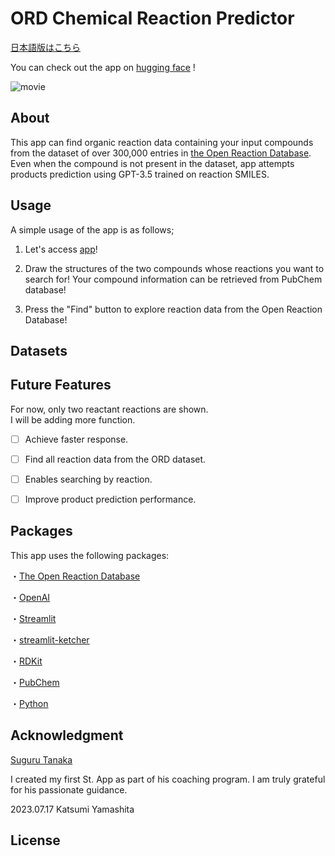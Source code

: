 # ORD Chemical Reaction Predictor

[日本語版はこちら](https://github.com/KatsumiYamashita/React_ABY/blob/main/README_japanese.md)

You can check out the app on [hugging face](https://huggingface.co/spaces/kumasan681104/React_St) !

![movie](https://github.com/KatsumiYamashita/ORD_Chemical_Reaction_Predictor/assets/119605151/84739b88-825f-4ab6-8d8d-27d00435b170)

## About

This app can find organic reaction data containing your input compounds from the dataset of over 300,000 entries in [the Open Reaction Database](https://open-reaction-database.org/client/browse). 
Even when the compound is not present in the dataset, app attempts products prediction using GPT-3.5 trained on reaction SMILES.

## Usage

A simple usage of the app is as follows;

1. Let's access [app](https://huggingface.co/spaces/kumasan681104/React_St)!

2. Draw the structures of the two compounds whose reactions you want to search for! 
   Your compound information can be retrieved from PubChem database!

3. Press the "Find" button to explore reaction data from the Open Reaction Database!

## Datasets


## Future Features

For now, only two reactant reactions are shown.  
I will be adding more function.

- [ ] Achieve faster response.

- [ ] Find all reaction data from the ORD dataset.

- [ ] Enables searching by reaction.

- [ ] Improve product prediction performance.

## Packages

This app uses the following packages:

・[The Open Reaction Database](https://docs.open-reaction-database.org/en/latest/)

・[OpenAI](https://platform.openai.com/overview)

・[Streamlit](https://streamlit.io/)

・[streamlit-ketcher](https://github-com.translate.goog/mik-laj/streamlit-ketcher?ref=blog.streamlit.io&_x_tr_sl=en&_x_tr_tl=ja&_x_tr_hl=ja&_x_tr_pto=sc)

・[RDKit](https://www.rdkit.org/docs/index.html)

・[PubChem](https://pubchem.ncbi.nlm.nih.gov/)

・[Python](https://www.python.org/)

## Acknowledgment

[Suguru Tanaka](https://suguru-tanaka.com/)

I created my first St. App as part of his coaching program. 
I am truly grateful for his passionate guidance.

2023.07.17
Katsumi Yamashita

## License
